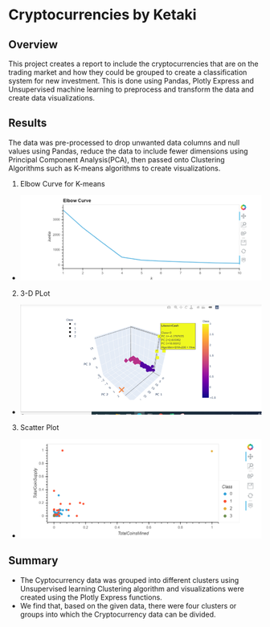 # Cryptocurrencies by Ketaki
## Overview 
This project creates a report to include the cryptocurrencies that are on the trading market and how they could be grouped to create a classification system for new investment.
This is done using Pandas, Plotly Express and Unsupervised machine learning to preprocess and transform the data and create data visualizations.
## Results
The data was pre-processed to drop unwanted data columns and null values using Pandas, reduce the data to include fewer dimensions using Principal Component Analysis(PCA), then passed onto Clustering Algorithms such as K-means algorithms to create visualizations.

1. Elbow Curve for K-means 
- ![Elbow Curve](https://github.com/ketpradh/Cryptocurrencies/blob/main/Resources/Elbow%20Curve.PNG)

2. 3-D PLot
-  ![3-D Plot](https://github.com/ketpradh/Cryptocurrencies/blob/main/Resources/Detailed%203-D%20Curve%20for%20Precitions.PNG)
 
3. Scatter Plot
- ![Scatter Plot](https://github.com/ketpradh/Cryptocurrencies/blob/main/Resources/Scatter%20Plot.PNG)

## Summary
- The Cyptocurrency data was grouped into different clusters using Unsupervised learning Clustering algorithm and visualizations were created using the Plotly Express functions.
- We find that, based on the given data, there were four clusters or groups into which the Cryptocurrency data can be divided. 
  

